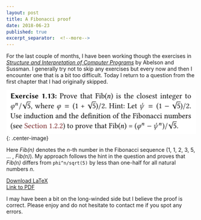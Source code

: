 ```yaml
---
layout: post
title: A Fibonacci proof
date: 2018-06-23
published: true
excerpt_separator:  <!--more-->
---
```

For the last couple of months, I have been working though the exercises in [*Structure and Interpretation of Computer Programs*](https://mitpress.mit.edu/sites/default/files/sicp/index.html) by Abelson and Sussman. I generally try not to skip any exercises but every now and then I encounter one that is a bit too difficult. Today I return to a question from the first chapter that I had originally skipped.  
<!--more-->

![ex1-13](/media/fibonacci/ex1-13.png){: .center-image}

Here *Fib(n)* denotes the *n*-th number in the Fibonacci sequence (1, 1, 2, 3, 5, ... , *Fib(n)*). My approach follows the hint in the question and proves that *Fib(n)* differs from `phi^n/sqrt(5)` by less than one-half for all natural numbers *n*.  

[Download LaTeX](/media/fibonacci/proof.tex)  
[Link to PDF](/media/fibonacci/proof.pdf)  

I may have been a bit on the long-winded side but I believe the proof is correct. Please enjoy and do not hesitate to contact me if you spot any errors. 
